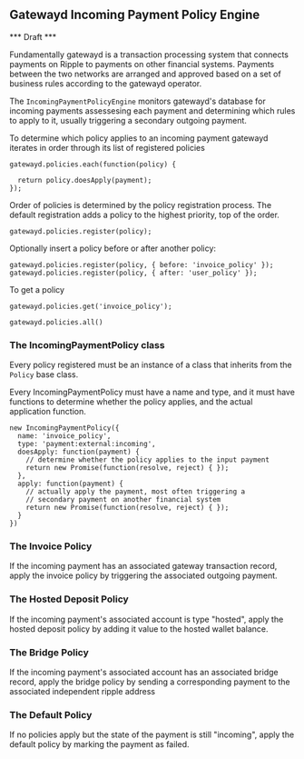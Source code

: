 ## Gatewayd Incoming Payment Policy Engine

*** Draft ***

Fundamentally gatewayd is a transaction processing system
that connects payments on Ripple to payments on other financial
systems. Payments between the two networks are arranged and approved
based on a set of business rules according to the gatewayd operator.

The `IncomingPaymentPolicyEngine` monitors gatewayd's database for
incoming payments assessesing each payment and determining which
rules to apply to it, usually triggering a secondary outgoing payment.

To determine which policy applies to an incoming payment gatewayd
iterates in order through its list of registered policies

    gatewayd.policies.each(function(policy) {
      
      return policy.doesApply(payment);
    });

Order of policies is determined by the policy registration process.
The default registration adds a policy to the highest priority, top
of the order.

    gatewayd.policies.register(policy);

Optionally insert a policy before or after another policy:

    gatewayd.policies.register(policy, { before: 'invoice_policy' });
    gatewayd.policies.register(policy, { after: 'user_policy' });

To get a policy
  
    gatewayd.policies.get('invoice_policy'); 

    gatewayd.policies.all()

### The IncomingPaymentPolicy class

Every policy registered must be an instance of a class that inherits
from the `Policy` base class.

Every IncomingPaymentPolicy must have a name and type, and it must have functions
to determine whether the policy applies, and the actual application
function.

    new IncomingPaymentPolicy({
      name: 'invoice_policy',
      type: 'payment:external:incoming',
      doesApply: function(payment) {
        // determine whether the policy applies to the input payment
        return new Promise(function(resolve, reject) { });
      },
      apply: function(payment) {
        // actually apply the payment, most often triggering a
        // secondary payment on another financial system
        return new Promise(function(resolve, reject) { });
      }
    })

### The Invoice Policy

If the incoming payment has an associated gateway transaction record,
apply the invoice policy by triggering the associated outgoing payment.

### The Hosted Deposit Policy

If the incoming payment's associated account is type "hosted", apply
the hosted deposit policy by adding it value to the hosted wallet 
balance.

### The Bridge Policy

If the incoming payment's associated account has an associated bridge
record, apply the bridge policy by sending a corresponding payment to
the associated independent ripple address

### The Default Policy

If no policies apply but the state of the payment is still "incoming",
apply the default policy by marking the payment as failed.

